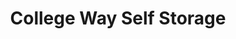 ---
title: "College Way Self Storage"
url: /mount-vernon/college-way-self-storage/
shop: storage rental
---